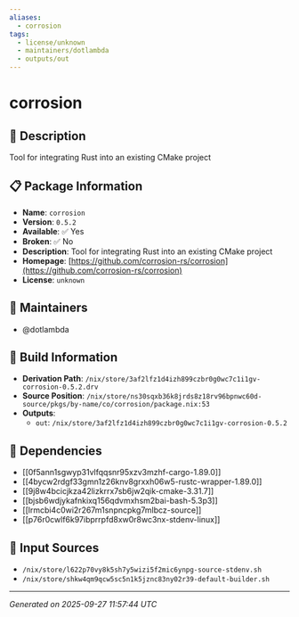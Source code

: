 ```yaml
---
aliases:
  - corrosion
tags:
  - license/unknown
  - maintainers/dotlambda
  - outputs/out
---
```


# corrosion

## 📝 Description

Tool for integrating Rust into an existing CMake project

## 📋 Package Information

- **Name**: `corrosion`
- **Version**: `0.5.2`
- **Available**: ✅ Yes
- **Broken**: ✅ No
- **Description**: Tool for integrating Rust into an existing CMake project
- **Homepage**: [https://github.com/corrosion-rs/corrosion](https://github.com/corrosion-rs/corrosion)
- **License**: `unknown`
## 👥 Maintainers

- @dotlambda


## 🔧 Build Information

- **Derivation Path**: `/nix/store/3af2lfz1d4izh899czbr0g0wc7c1i1gv-corrosion-0.5.2.drv`
- **Source Position**: `/nix/store/ns30sqxb36k8jrds8z18rv96bpnwc60d-source/pkgs/by-name/co/corrosion/package.nix:53`
- **Outputs**:
  - `out`:  `/nix/store/3af2lfz1d4izh899czbr0g0wc7c1i1gv-corrosion-0.5.2`

## 🔗 Dependencies

- [[0f5ann1sgwyp31vlfqqsnr95xzv3mzhf-cargo-1.89.0]]
- [[4bycw2rdgf33gmn1z26knv8grxxh06w5-rustc-wrapper-1.89.0]]
- [[9j8w4bcicjkza42lizkrrx7sb6jw2qik-cmake-3.31.7]]
- [[bjsb6wdjykafnkixq156qdvmxhsm2bai-bash-5.3p3]]
- [[lrmcbi4c0wi2r267m1snpncpkg7mlbcz-source]]
- [[p76r0cwlf6k97ibprrpfd8xw0r8wc3nx-stdenv-linux]]

## 📁 Input Sources

- `/nix/store/l622p70vy8k5sh7y5wizi5f2mic6ynpg-source-stdenv.sh`
- `/nix/store/shkw4qm9qcw5sc5n1k5jznc83ny02r39-default-builder.sh`

---
*Generated on 2025-09-27 11:57:44 UTC*

